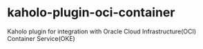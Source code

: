 # kaholo-plugin-oci-container
Kaholo plugin for integration with Oracle Cloud Infrastructure(OCI) Container Service(OKE)
